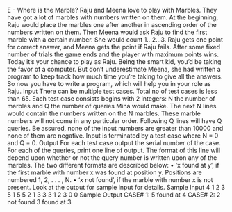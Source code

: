 E - Where is the Marble?
Raju and Meena love to play with Marbles. They have got a lot of
marbles with numbers written on them. At the beginning, Raju would
place the marbles one after another in ascending order of the numbers
written on them. Then Meena would ask Raju to find the first marble
with a certain number. She would count 1...2...3. Raju gets one point
for correct answer, and Meena gets the point if Raju fails. After some
fixed number of trials the game ends and the player with maximum
points wins. Today it’s your chance to play as Raju. Being the smart
kid, you’d be taking the favor of a computer. But don’t underestimate
Meena, she had written a program to keep track how much time you’re
taking to give all the answers. So now you have to write a program,
which will help you in your role as Raju.
Input
There can be multiple test cases. Total no of test cases is less than 65. Each test case consists begins
with 2 integers: N the number of marbles and Q the number of queries Mina would make. The next
N lines would contain the numbers written on the N marbles. These marble numbers will not come
in any particular order. Following Q lines will have Q queries. Be assured, none of the input numbers
are greater than 10000 and none of them are negative.
Input is terminated by a test case where N = 0 and Q = 0.
Output
For each test case output the serial number of the case.
For each of the queries, print one line of output. The format of this line will depend upon whether
or not the query number is written upon any of the marbles. The two different formats are described
below:
• ‘x found at y’, if the first marble with number x was found at position y. Positions are numbered
1, 2, . . . , N.
• ‘x not found’, if the marble with number x is not present.
Look at the output for sample input for details.
Sample Input
4 1
2
3
5
1
5
5 2
1
3
3
3
1
2
3
0 0
Sample Output
CASE# 1:
5 found at 4
CASE# 2:
2 not found
3 found at 3